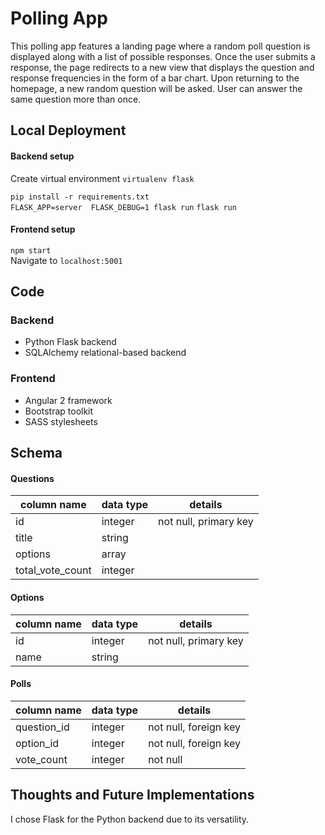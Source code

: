 # Polling App
This polling app features a landing page where a random poll question is displayed along with a list of possible responses. Once the user submits a response, the page redirects to a new view that displays the question and response frequencies in the form of a bar chart. Upon returning to the homepage, a new random question will be asked. User can answer the same question more than once.

## Local Deployment
#### Backend setup
Create virtual environment `virtualenv flask`
<br />

`pip install -r requirements.txt`
<br />
`FLASK_APP=server 
FLASK_DEBUG=1 flask run`
`flask run`

#### Frontend setup
`npm start`
<br />
Navigate to `localhost:5001`

## Code
### Backend
- Python Flask backend
- SQLAlchemy relational-based backend

### Frontend
- Angular 2 framework 
- Bootstrap toolkit
- SASS stylesheets

## Schema
#### Questions
| column name     | data type     | details                   |
| -------------   | ------------- | --------------------------|
| id              | integer       |  not null, primary key    |
| title           | string        |                           |
| options         | array         |                           |
| total_vote_count| integer       |                           |

#### Options
| column name    | data type     | details                   |
| -------------  | ------------- | --------------------------|
| id             | integer       |  not null, primary key    |
| name           | string        |                           |

#### Polls
| column name    | data type     | details                   |
| -------------  | ------------- | --------------------------|
| question_id    | integer       |  not null, foreign key    |
| option_id      | integer       |  not null, foreign key    |
| vote_count     | integer       |  not null                 |

## Thoughts and Future Implementations
I chose Flask for the Python backend due to its versatility. 

